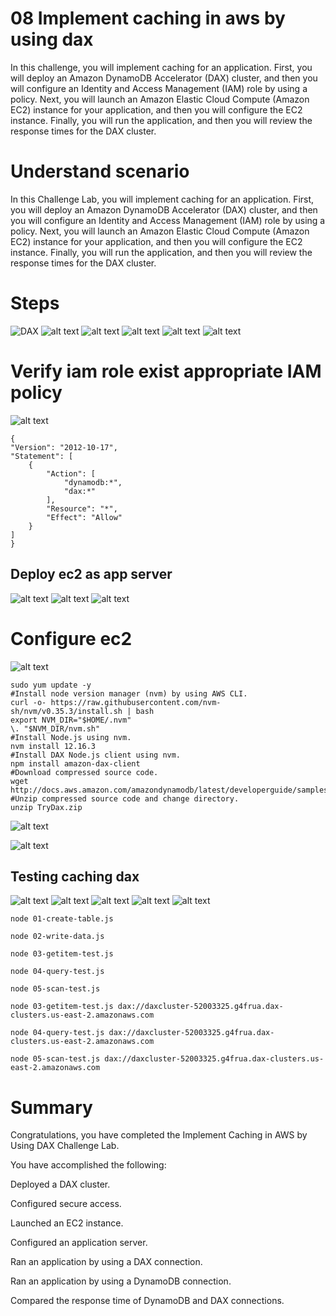 # 08 Implement caching in aws by using dax

In this challenge, you will implement caching for an application. First, you will deploy an Amazon DynamoDB Accelerator (DAX) cluster, and then you will configure an Identity and Access Management (IAM) role by using a policy. Next, you will launch an Amazon Elastic Cloud Compute (Amazon EC2) instance for your application, and then you will configure the EC2 instance. Finally, you will run the application, and then you will review the response times for the DAX cluster.

# Understand scenario

In this Challenge Lab, you will implement caching for an application. First, you will deploy an Amazon DynamoDB Accelerator (DAX) cluster, and then you will configure an Identity and Access Management (IAM) role by using a policy. Next, you will launch an Amazon Elastic Cloud Compute (Amazon EC2) instance for your application, and then you will configure the EC2 instance. Finally, you will run the application, and then you will review the response times for the DAX cluster.

# Steps

![DAX](image.png)
![alt text](image-1.png)
![alt text](image-2.png)
![alt text](image-3.png)
![alt text](image-4.png)
![alt text](image-5.png)

# Verify iam role exist appropriate IAM policy

![alt text](image-6.png)

```
{
"Version": "2012-10-17",
"Statement": [
    {
        "Action": [
            "dynamodb:*",
            "dax:*"
        ],
        "Resource": "*",
        "Effect": "Allow"
    }
]
}
```

## Deploy ec2 as app server

![alt text](image-7.png)
![alt text](image-8.png)
![alt text](image-9.png)

# Configure ec2

![alt text](image-10.png)

```
sudo yum update -y
#Install node version manager (nvm) by using AWS CLI.
curl -o- https://raw.githubusercontent.com/nvm-sh/nvm/v0.35.3/install.sh | bash
export NVM_DIR="$HOME/.nvm"
\. "$NVM_DIR/nvm.sh"
#Install Node.js using nvm.
nvm install 12.16.3
#Install DAX Node.js client using nvm.
npm install amazon-dax-client
#Download compressed source code.
wget http://docs.aws.amazon.com/amazondynamodb/latest/developerguide/samples/TryDax.zip
#Unzip compressed source code and change directory.
unzip TryDax.zip
```

![alt text](image-11.png)

![alt text](image-12.png)

## Testing caching dax

![alt text](image-13.png)
![alt text](image-14.png)
![alt text](image-15.png)
![alt text](image-16.png)
![alt text](image-17.png)

```
node 01-create-table.js

node 02-write-data.js

node 03-getitem-test.js

node 04-query-test.js

node 05-scan-test.js

node 03-getitem-test.js dax://daxcluster-52003325.g4frua.dax-clusters.us-east-2.amazonaws.com

node 04-query-test.js dax://daxcluster-52003325.g4frua.dax-clusters.us-east-2.amazonaws.com

node 05-scan-test.js dax://daxcluster-52003325.g4frua.dax-clusters.us-east-2.amazonaws.com

```

# Summary

Congratulations, you have completed the Implement Caching in AWS by Using DAX Challenge Lab.

You have accomplished the following:

Deployed a DAX cluster.

Configured secure access.

Launched an EC2 instance.

Configured an application server.

Ran an application by using a DAX connection.

Ran an application by using a DynamoDB connection.

Compared the response time of DynamoDB and DAX connections.
